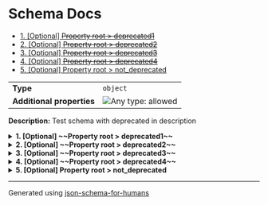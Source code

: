 # Schema Docs

- [1. [Optional] ~~Property root > deprecated1~~](#deprecated1)
- [2. [Optional] ~~Property root > deprecated2~~](#deprecated2)
- [3. [Optional] ~~Property root > deprecated3~~](#deprecated3)
- [4. [Optional] ~~Property root > deprecated4~~](#deprecated4)
- [5. [Optional] Property root > not_deprecated](#not_deprecated)

|                           |                                                                             |
| ------------------------- | --------------------------------------------------------------------------- |
| **Type**                  | `object`                                                                    |
| **Additional properties** | ![Any type: allowed](https://img.shields.io/badge/Any%20type-allowed-green) |

**Description:** Test schema with deprecated in description

<details>
<summary>
<strong> <a name="deprecated1"></a>1. [Optional] ~~Property root > deprecated1~~</strong>  

</summary>
<blockquote>

|                           |                                                                             |
| ------------------------- | --------------------------------------------------------------------------- |
| **Type**                  | `object`                                                                    |
| **Deprecated**            |
| !                         | [                                                                           | D | e | p | r | e | c | a | t | e | d | ] | ( | h | t | t | p | s | : | / | / | i | m | g | . | s | h | i | e | l | d | s | . | i | o | / | b | a | d | g | e | / | D | e | p | r | e | c | a | t | e | d | - | r | e | d | ) |
| **Additional properties** | ![Any type: allowed](https://img.shields.io/badge/Any%20type-allowed-green) |

**Description:** [Deprecated]

</blockquote>
</details>

<details>
<summary>
<strong> <a name="deprecated2"></a>2. [Optional] ~~Property root > deprecated2~~</strong>  

</summary>
<blockquote>

|                           |                                                                             |
| ------------------------- | --------------------------------------------------------------------------- |
| **Type**                  | `object`                                                                    |
| **Deprecated**            |
| !                         | [                                                                           | D | e | p | r | e | c | a | t | e | d | ] | ( | h | t | t | p | s | : | / | / | i | m | g | . | s | h | i | e | l | d | s | . | i | o | / | b | a | d | g | e | / | D | e | p | r | e | c | a | t | e | d | - | r | e | d | ) |
| **Additional properties** | ![Any type: allowed](https://img.shields.io/badge/Any%20type-allowed-green) |

**Description:** [Deprecated - Use `not_deprecated` instead]

</blockquote>
</details>

<details>
<summary>
<strong> <a name="deprecated3"></a>3. [Optional] ~~Property root > deprecated3~~</strong>  

</summary>
<blockquote>

|                           |                                                                             |
| ------------------------- | --------------------------------------------------------------------------- |
| **Type**                  | `object`                                                                    |
| **Deprecated**            |
| !                         | [                                                                           | D | e | p | r | e | c | a | t | e | d | ] | ( | h | t | t | p | s | : | / | / | i | m | g | . | s | h | i | e | l | d | s | . | i | o | / | b | a | d | g | e | / | D | e | p | r | e | c | a | t | e | d | - | r | e | d | ) |
| **Additional properties** | ![Any type: allowed](https://img.shields.io/badge/Any%20type-allowed-green) |

**Description:** This is [Deprecated]

</blockquote>
</details>

<details>
<summary>
<strong> <a name="deprecated4"></a>4. [Optional] ~~Property root > deprecated4~~</strong>  

</summary>
<blockquote>

|                           |                                                                             |
| ------------------------- | --------------------------------------------------------------------------- |
| **Type**                  | `object`                                                                    |
| **Deprecated**            |
| !                         | [                                                                           | D | e | p | r | e | c | a | t | e | d | ] | ( | h | t | t | p | s | : | / | / | i | m | g | . | s | h | i | e | l | d | s | . | i | o | / | b | a | d | g | e | / | D | e | p | r | e | c | a | t | e | d | - | r | e | d | ) |
| **Additional properties** | ![Any type: allowed](https://img.shields.io/badge/Any%20type-allowed-green) |

**Description:** This is [Deprecated - Use `not_deprecated` instead]

</blockquote>
</details>

<details>
<summary>
<strong> <a name="not_deprecated"></a>5. [Optional] Property root > not_deprecated</strong>  

</summary>
<blockquote>

|          |          |
| -------- | -------- |
| **Type** | `string` |

</blockquote>
</details>

----------------------------------------------------------------------------------------------------------------------------
Generated using [json-schema-for-humans](https://github.com/coveooss/json-schema-for-humans)